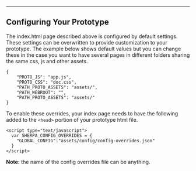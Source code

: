  ---------------------
Configuring Your Prototype
------------

The index.html page described above is configured by default settings. These settings can be overwritten to provide customization to your prototype. The example below shows default values but you can change these in the case you want to have several pages in different folders sharing the same css, js and other assets.

    {
        "PROTO_JS": "app.js",
        "PROTO_CSS": "doc.css",
        "PATH_PROTO_ASSETS": "assets/",
        "PATH_WEBROOT": "",
        "PATH_PROTO_ASSETS": "assets/"
    }

  
To enable these overrides, your index page needs to have the following added to the `<head>` portion of your prototype html file.

    <script type="text/javascript">
      var SHERPA_CONFIG_OVERRIDES = {
      	"GLOBAL_CONFIG":"assets/config/config-overrides.json"
      }
    </script>
    
**Note:** the name of the config overrides file can be anything.